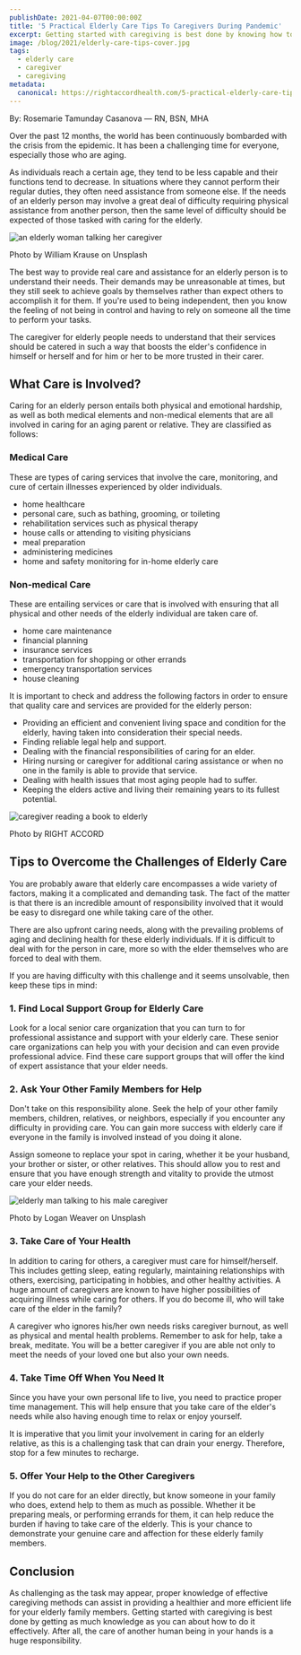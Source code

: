 ```yaml
---
publishDate: 2021-04-07T00:00:00Z
title: '5 Practical Elderly Care Tips To Caregivers During Pandemic'
excerpt: Getting started with caregiving is best done by knowing how to do it effectively. Here iss the 5 best practical tips in caring for your elderly during pandemic.
image: /blog/2021/elderly-care-tips-cover.jpg
tags:
  - elderly care
  - caregiver
  - caregiving
metadata:
  canonical: https://rightaccordhealth.com/5-practical-elderly-care-tips
---
```



By: Rosemarie Tamunday Casanova — RN, BSN, MHA


Over the past 12 months, the world has been continuously bombarded with the crisis from the epidemic. It has been a challenging time for everyone, especially those who are aging.

As individuals reach a certain age, they tend to be less capable and their functions tend to decrease. In situations where they cannot perform their regular duties, they often need assistance from someone else. If the needs of an elderly person may involve a great deal of difficulty requiring physical assistance from another person, then the same level of difficulty should be expected of those tasked with caring for the elderly.

![an elderly woman talking her caregiver](/blog/2021/william-krause-IL6M6cmhEpM-unsplash.jpg)

Photo by William Krause on Unsplash

The best way to provide real care and assistance for an elderly person is to understand their needs. Their demands may be unreasonable at times, but they still seek to achieve goals by themselves rather than expect others to accomplish it for them. If you're used to being independent, then you know the feeling of not being in control and having to rely on someone all the time to perform your tasks.

The caregiver for elderly people needs to understand that their services should be catered in such a way that boosts the elder's confidence in himself or herself and for him or her to be more trusted in their carer.

What Care is Involved?
----------------------

Caring for an elderly person entails both physical and emotional hardship, as well as both medical elements and non-medical elements that are all involved in caring for an aging parent or relative. They are classified as follows:

### Medical Care

These are types of caring services that involve the care, monitoring, and cure of certain illnesses experienced by older individuals.

*   home healthcare
*   personal care, such as bathing, grooming, or toileting
*   rehabilitation services such as physical therapy
*   house calls or attending to visiting physicians
*   meal preparation
*   administering medicines
*   home and safety monitoring for in-home elderly care

### Non-medical Care

These are entailing services or care that is involved with ensuring that all physical and other needs of the elderly individual are taken care of.

*   home care maintenance
*   financial planning
*   insurance services
*   transportation for shopping or other errands
*   emergency transportation services
*   house cleaning

It is important to check and address the following factors in order to ensure that quality care and services are provided for the elderly person:

*   Providing an efficient and convenient living space and condition for the elderly, having taken into consideration their special needs.
*   Finding reliable legal help and support.
*   Dealing with the financial responsibilities of caring for an elder.
*   Hiring nursing or caregiver for additional caring assistance or when no one in the family is able to provide that service.
*   Dealing with health issues that most aging people had to suffer.
*   Keeping the elders active and living their remaining years to its fullest potential.

![caregiver reading a book to elderly](/blog/2021/caregiver-reading-a-book-for-elder.jpg)

Photo by RIGHT ACCORD

Tips to Overcome the Challenges of Elderly Care
-----------------------------------------------

You are probably aware that elderly care encompasses a wide variety of factors, making it a complicated and demanding task. The fact of the matter is that there is an incredible amount of responsibility involved that it would be easy to disregard one while taking care of the other.

There are also upfront caring needs, along with the prevailing problems of aging and declining health for these elderly individuals. If it is difficult to deal with for the person in care, more so with the elder themselves who are forced to deal with them.

If you are having difficulty with this challenge and it seems unsolvable, then keep these tips in mind:

### 1\. Find Local Support Group for Elderly Care

Look for a local senior care organization that you can turn to for professional assistance and support with your elderly care. These senior care organizations can help you with your decision and can even provide professional advice. Find these care support groups that will offer the kind of expert assistance that your elder needs.

### 2\. Ask Your Other Family Members for Help

Don't take on this responsibility alone. Seek the help of your other family members, children, relatives, or neighbors, especially if you encounter any difficulty in providing care. You can gain more success with elderly care if everyone in the family is involved instead of you doing it alone.

Assign someone to replace your spot in caring, whether it be your husband, your brother or sister, or other relatives. This should allow you to rest and ensure that you have enough strength and vitality to provide the utmost care your elder needs.

![elderly man talking to his male caregiver](/blog/2021/logan-weaver-lK0l9pzxLps-unsplash.jpg)

Photo by Logan Weaver on Unsplash

### 3\. Take Care of Your Health

In addition to caring for others, a caregiver must care for himself/herself. This includes getting sleep, eating regularly, maintaining relationships with others, exercising, participating in hobbies, and other healthy activities. A huge amount of caregivers are known to have higher possibilities of acquiring illness while caring for others. If you do become ill, who will take care of the elder in the family?

A caregiver who ignores his/her own needs risks caregiver burnout, as well as physical and mental health problems. Remember to ask for help, take a break, meditate. You will be a better caregiver if you are able not only to meet the needs of your loved one but also your own needs.

### 4\. Take Time Off When You Need It

Since you have your own personal life to live, you need to practice proper time management. This will help ensure that you take care of the elder's needs while also having enough time to relax or enjoy yourself.

It is imperative that you limit your involvement in caring for an elderly relative, as this is a challenging task that can drain your energy. Therefore, stop for a few minutes to recharge.

### 5\. Offer Your Help to the Other Caregivers

If you do not care for an elder directly, but know someone in your family who does, extend help to them as much as possible. Whether it be preparing meals, or performing errands for them, it can help reduce the burden if having to take care of the elderly. This is your chance to demonstrate your genuine care and affection for these elderly family members.

Conclusion
----------

As challenging as the task may appear, proper knowledge of effective caregiving methods can assist in providing a healthier and more efficient life for your elderly family members. Getting started with caregiving is best done by getting as much knowledge as you can about how to do it effectively. After all, the care of another human being in your hands is a huge responsibility.